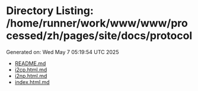 # Directory Listing: /home/runner/work/www/www/processed/zh/pages/site/docs/protocol
Generated on: Wed May  7 05:19:54 UTC 2025

- [README.md](README.md)
- [i2cp.html.md](i2cp.html.md)
- [i2np.html.md](i2np.html.md)
- [index.html.md](index.html.md)
